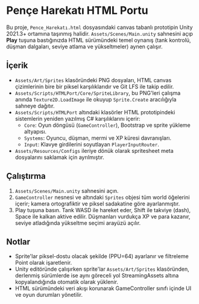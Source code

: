 # Pençe Harekatı HTML Portu

Bu proje, `Pence_Harekatı.html` dosyasındaki canvas tabanlı prototipin Unity 2021.3+ ortamına taşınmış halidir. `Assets/Scenes/Main.unity` sahnesini açıp **Play** tuşuna bastığınızda HTML sürümündeki temel oynanış (tank kontrolü, düşman dalgaları, seviye atlama ve yükseltmeler) aynen çalışır.

## İçerik

- `Assets/Art/Sprites` klasöründeki PNG dosyaları, HTML canvas çizimlerinin bire bir piksel karşılıklarıdır ve Git LFS ile takip edilir.
- `Assets/Scripts/HTMLPort/Core/SpriteLibrary`, bu PNG'leri çalışma anında `Texture2D.LoadImage` ile okuyup `Sprite.Create` aracılığıyla sahneye dağıtır.
- `Assets/Scripts/HTMLPort` altındaki klasörler HTML prototipindeki sistemlerin yeniden yazılmış C# karşılıklarını içerir:
  - `Core`: Oyun döngüsü (`GameController`), Bootstrap ve sprite yükleme altyapısı.
  - `Systems`: Oyuncu, düşman, mermi ve XP küresi davranışları.
  - `Input`: Klavye girdilerini soyutlayan `PlayerInputRouter`.
- `Assets/Resources/Configs` ileriye dönük olarak spritesheet meta dosyalarını saklamak için ayrılmıştır.

## Çalıştırma

1. `Assets/Scenes/Main.unity` sahnesini açın.
2. `GameController` nesnesi ve altındaki `Sprites` objesi tüm world öğelerini içerir; kamera ortografiktir ve piksel sadakatine göre ayarlanmıştır.
3. Play tuşuna basın. Tank WASD ile hareket eder, Shift ile takviye (dash), Space ile kalkan aktive edilir. Düşmanları vurdukça XP ve para kazanır, seviye atladığında yükseltme seçimi arayüzü açılır.

## Notlar

- Sprite'lar piksel-dostu olacak şekilde (PPU=64) ayarlanır ve filtreleme Point olarak işaretlenir.
- Unity editöründe çalışırken sprite'lar `Assets/Art/Sprites` klasöründen, derlenmiş sürümlerde ise aynı göreceli yol StreamingAssets altına kopyalandığında otomatik olarak yüklenir.
- HTML sürümündeki veri akışı korunarak GameController sınıfı içinde UI ve oyun durumları yönetilir.
